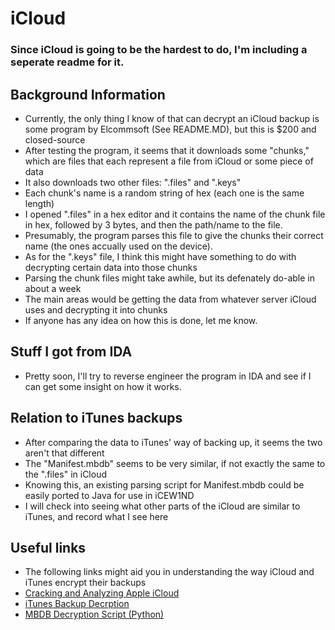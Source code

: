 iCloud
======

<h3>Since iCloud is going to be the hardest to do, I'm including a seperate readme for it.</h3>

Background Information
----------------------

+ Currently, the only thing I know of that can decrypt an iCloud backup is some program by Elcommsoft (See README.MD), but this is $200 and closed-source
+ After testing the program, it seems that it downloads some "chunks," which are files that each represent a file from iCloud or some piece of data
+ It also downloads two other files: ".files" and ".keys"
+ Each chunk's name is a random string of hex (each one is the same length)
+ I opened ".files" in a hex editor and it contains the name of the chunk file in hex, followed by 3 bytes, and then the path/name to the file.
+ Presumably, the program parses this file to give the chunks their correct name (the ones accually used on the device).
+ As for the ".keys" file, I think this might have something to do with decrypting certain data into those chunks
+ Parsing the chunk files might take awhile, but its defenately do-able in about a week
+ The main areas would be getting the data from whatever server iCloud uses and decrypting it into chunks
+ If anyone has any idea on how this is done, let me know.

Stuff I got from IDA
--------------------

+ Pretty soon, I'll try to reverse engineer the program in IDA and see if I can get some insight on how it works.

Relation to iTunes backups
--------------------------

+ After comparing the data to iTunes' way of backing up, it seems the two aren't that different
+ The "Manifest.mbdb" seems to be very similar, if not exactly the same to the ".files" in iCloud
+ Knowing this, an existing parsing script for Manifest.mbdb could be easily ported to Java for use in iCEW1ND
+ I will check into seeing what other parts of the iCloud are similar to iTunes, and record what I see here

Useful links
------------

+ The following links might aid you in understanding the way iCloud and iTunes encrypt their backups
+ [Cracking and Analyzing Apple iCloud](http://www.cansecwest.com/slides/2013/Cracking%20and%20Analyzing%20Apple%20iCloud.ppt)
+ [iTunes Backup Decrption](http://www.exploit-db.com/wp-content/themes/exploit/docs/19767.pdf)
+ [MBDB Decryption Script (Python)](http://code.google.com/p/iphone-dataprotection/source/browse/python_scripts/backups/backup4.py)

